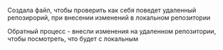 Создала файл, чтобы проверить как себя поведет удаленный репозирорий, при внесении изменений в локальном репозитории


Обратный процесс - внесли изменения на удаленном репозитории, чтобы посмотреть, что будет с локальным

